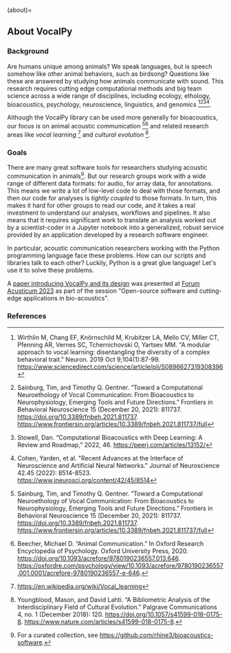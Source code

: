 (about)=
## About VocalPy

### Background

Are humans unique among animals? 
We speak languages, but is speech somehow like other animal behaviors, such as birdsong? 
Questions like these are answered by studying how animals communicate with sound. 
This research requires cutting edge computational methods and big team science across a wide range of disciplines, 
including ecology, ethology, bioacoustics, psychology, neuroscience, linguistics, and 
genomics [^cite_wir2019][^cite_SainburgGentner2020][^cite_Stowell2022][^cite_Cohenetal2022a]. 

Although the VocalPy library can be used more generally for bioacoustics, 
our focus is on animal acoustic communication [^cite_SainburgGentner2020][^cite_Beecher2020] 
and related research areas like *vocal learning* [^cite_wikipedia]
and *cultural evolution* [^cite_YoungbloodLahti2018].

### Goals

There are many great software tools for researchers studying acoustic communication in animals[^1].
But our research groups work with a wide range of different data formats: for audio, for array data, for annotations. 
This means we write a lot of low-level code to deal with those formats, 
and then our code for analyses is *tightly coupled* to those formats.
In turn, this makes it hard for other groups to read our code, 
and it takes a real investment to understand our analyses, workflows and pipelines.
It also means that it requires significant work to translate an 
analysis worked out by a scientist-coder in a Jupyter notebook 
into a generalized, robust service provided by an application 
developed by a research software engineer.

In particular, acoustic communication researchers working with the Python programming language face these problems. 
How can our scripts and libraries talk to each other?
Luckily, Python is a great glue language! Let's use it to solve these problems.

A [paper introducing VocalPy and its design](docs/fa2023/Introducing_VocalPy__a_core_Python_package_for_researchers_studying_animal_acoustic_communication.pdf) 
was presented at [Forum Acusticum 2023](https://www.fa2023.org/) 
as part of the session "Open-source software and cutting-edge applications in bio-acoustics".

### References

[^cite_SainburgGentner2020]: Sainburg, Tim, and Timothy Q. Gentner. 
   “Toward a Computational Neuroethology of Vocal Communication: 
   From Bioacoustics to Neurophysiology, Emerging Tools and Future Directions.” 
   Frontiers in Behavioral Neuroscience 15 (December 20, 2021): 811737. https://doi.org/10.3389/fnbeh.2021.811737.
   <https://www.frontiersin.org/articles/10.3389/fnbeh.2021.811737/full>

[^cite_Stowell2022]: Stowell, Dan. 
   “Computational Bioacoustics with Deep Learning: A Review and Roadmap,” 2022, 46.
   <https://peerj.com/articles/13152/>

[^cite_Cohenetal2022a]: Cohen, Yarden, et al. 
   "Recent Advances at the Interface of Neuroscience and Artificial Neural Networks." 
   Journal of Neuroscience 42.45 (2022): 8514-8523.
   <https://www.jneurosci.org/content/42/45/8514>

[^cite_Beecher2020]: Beecher, Michael D. 
   “Animal Communication.” 
   In Oxford Research Encyclopedia of Psychology. 
   Oxford University Press, 2020. <https://doi.org/10.1093/acrefore/9780190236557.013.646>.  
   <https://oxfordre.com/psychology/view/10.1093/acrefore/9780190236557.001.0001/acrefore-9780190236557-e-646>.

[^cite_YoungbloodLahti2018]: Youngblood, Mason, and David Lahti. 
   “A Bibliometric Analysis of the Interdisciplinary Field of Cultural Evolution.” 
   Palgrave Communications 4, no. 1 (December 2018): 120. <https://doi.org/10.1057/s41599-018-0175-8>.
   <https://www.nature.com/articles/s41599-018-0175-8>.

[^cite_wikipedia]: <https://en.wikipedia.org/wiki/Vocal_learning>

[^cite_wir2019]: Wirthlin M, Chang EF, Knörnschild M, Krubitzer LA, Mello CV, Miller CT,
    Pfenning AR, Vernes SC, Tchernichovski O, Yartsev MM.
    "A modular approach to vocal learning: disentangling the diversity of
    a complex behavioral trait." Neuron. 2019 Oct 9;104(1):87-99.
    <https://www.sciencedirect.com/science/article/pii/S0896627319308396>

[^1]: For a curated collection, see <https://github.com/rhine3/bioacoustics-software>.